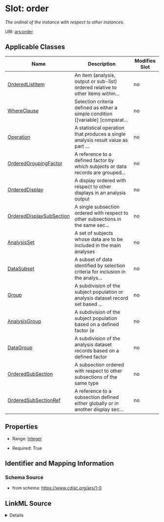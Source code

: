 # Slot: order


_The ordinal of the instance with respect to other instances._



URI: [ars:order](https://www.cdisc.org/ars/1-0/order)



<!-- no inheritance hierarchy -->




## Applicable Classes

| Name | Description | Modifies Slot |
| --- | --- | --- |
[OrderedListItem](OrderedListItem.md) | An item (analysis, output or sub-list) ordered relative to other items within... |  no  |
[WhereClause](WhereClause.md) | Selection criteria defined as either a simple condition ([variable] [comparat... |  no  |
[Operation](Operation.md) | A statistical operation that produces a single analysis result value as part ... |  no  |
[OrderedGroupingFactor](OrderedGroupingFactor.md) | A reference to a defined factor by which subjects or data records are grouped... |  no  |
[OrderedDisplay](OrderedDisplay.md) | A display ordered with respect to other displays in an analysis output |  no  |
[OrderedDisplaySubSection](OrderedDisplaySubSection.md) | A single subsection ordered with respect to other subsections in the same sec... |  no  |
[AnalysisSet](AnalysisSet.md) | A set of subjects whose data are to be included in the main analyses |  no  |
[DataSubset](DataSubset.md) | A subset of data identified by selection criteria for inclusion in the analys... |  no  |
[Group](Group.md) | A subdivision of the subject population or analysis dataset record set based ... |  no  |
[AnalysisGroup](AnalysisGroup.md) | A subdivision of the subject population based on a defined factor (e |  no  |
[DataGroup](DataGroup.md) | A subdivision of the analysis dataset records based on a defined factor |  no  |
[OrderedSubSection](OrderedSubSection.md) | A subsection ordered with respect to other subsections of the same type |  no  |
[OrderedSubSectionRef](OrderedSubSectionRef.md) | A reference to a subsection defined either globally or in another display sec... |  no  |







## Properties

* Range: [Integer](Integer.md)

* Required: True





## Identifier and Mapping Information







### Schema Source


* from schema: https://www.cdisc.org/ars/1-0




## LinkML Source

<details>
```yaml
name: order
description: The ordinal of the instance with respect to other instances.
from_schema: https://www.cdisc.org/ars/1-0
rank: 1000
alias: order
domain_of:
- OrderedListItem
- WhereClause
- Operation
- OrderedGroupingFactor
- OrderedDisplay
- OrderedDisplaySubSection
range: integer
required: true

```
</details>